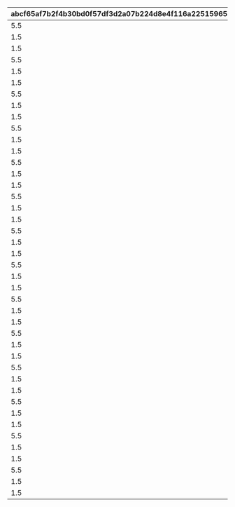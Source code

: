 |abcf65af7b2f4b30bd0f57df3d2a07b224d8e4f116a22515965683ed94372a31|b5a3b8872c9306c119d5c17e32b673484f761257739de19bce4ddcd8ef5bc221|9aebd77fa98cef1831e2f6303956158c8cb8b7345450b45c58bcd1153fd16b2c|88cd428d8cd37eb56212bf7b1f402ffe1ed63ddecb9f1ae5c601a5af938b8d95|86dca7a0586fc8bf371b45c162c05aa9b066fbab560f0e57aee5e4b6f5a1894d|cbe8238ec7d0a0b954614aa0534ed7e44fabc7f807b77f9af748aaf149ca7f2a|c11c5171aeb92d9b913e73867fd1ecb30be037506dc95748e8de65fcb875a76c|79c8fd5504328a825b092ca376d49f89d42c0b2785d53b799d81a9fb6d245785|98874f5a4786b65adc8443e757333abea25783aa4e270d621f91ccc195d45bf3|0009604ddd5996bb642dafadddd3908a93e7eebffd025870433c5e5faaaeee34|7b25e201965743b6748d861f0e2431495bcf59f3a34dfafe49746b1bbc73ce03|63cc17f9d3b8b986e44db29af855b2ed04d4cbf864f25d1bcd345fc0979cd231|
| --- | --- | --- | --- | --- | --- | --- | --- | --- | --- | --- | --- |
|5.5|1|0|0|70|5|5201321|10201201|5201322|610201102|0|1|
|1.5|3|600|3|0|5|0|10201201|5201323|610201103|15|2|
|1.5|1|0|0|0|5|0|10201201|0|610201104|0|3|
|5.5|1|0|0|70|5|0|10201501|0|610201105|0|1|
|1.5|3|600|3|0|5|0|10201501|0|610201106|15|2|
|1.5|1|0|0|0|5|0|10201501|0|610201107|0|3|
|5.5|2|600|3|0|5|5201331|10201251|5201332|610201152|0|1|
|1.5|1|0|0|65|5|0|10201251|5201333|610201153|0|2|
|1.5|1|0|0|0|5|0|10201251|0|610201154|0|3|
|5.5|2|600|3|0|5|0|10201551|0|610201155|0|1|
|1.5|1|0|0|65|5|0|10201551|0|610201156|0|2|
|1.5|1|0|0|0|5|0|10201551|0|610201157|0|3|
|5.5|2|600|3|0|5|5202321|10202201|5202322|610202102|0|1|
|1.5|1|0|0|70|5|0|10202201|5202323|610202103|0|2|
|1.5|1|0|0|0|5|0|10202201|0|610202104|0|3|
|5.5|2|600|3|0|5|0|10202501|0|610202105|0|1|
|1.5|1|0|0|70|5|0|10202501|0|610202106|0|2|
|1.5|1|0|0|0|5|0|10202501|0|610202107|0|3|
|5.5|2|600|3|0|5|5203321|10203201|5203322|610203102|0|1|
|1.5|1|0|0|66|5|0|10203201|5203323|610203103|0|2|
|1.5|1|0|0|0|5|0|10203201|0|610203104|0|3|
|5.5|2|600|3|0|5|0|10203501|0|610203105|0|1|
|1.5|1|0|0|66|5|0|10203501|0|610203106|0|2|
|1.5|1|0|0|0|5|0|10203501|0|610203107|0|3|
|5.5|2|600|3|0|5|5204321|10204201|5204322|610204102|0|1|
|1.5|1|0|0|60|5|0|10204201|5204323|610204103|0|2|
|1.5|1|0|0|0|5|0|10204201|0|610204104|0|3|
|5.5|2|600|3|0|5|0|10204501|0|610204105|0|1|
|1.5|1|0|0|80|5|0|10204501|0|610204106|0|2|
|1.5|1|0|0|0|5|0|10204501|0|610204107|0|3|
|5.5|2|600|3|0|5|5205321|10205201|5205322|610205102|0|1|
|1.5|1|0|0|65|5|0|10205201|5205323|610205103|0|2|
|1.5|1|0|0|0|5|0|10205201|0|610205104|0|3|
|5.5|2|600|3|0|5|0|10205501|0|610205105|0|1|
|1.5|1|0|0|66|5|0|10205501|0|610205106|0|2|
|1.5|1|0|0|0|5|0|10205501|0|610205107|0|3|
|5.5|2|600|3|0|5|5206321|10206201|5206322|610206102|0|1|
|1.5|2|600|3|0|5|0|10206201|5206323|610206103|0|2|
|1.5|1|0|0|0|5|0|10206201|0|610206104|0|3|
|5.5|2|600|3|0|5|0|10206501|0|610206105|0|1|
|1.5|2|600|3|0|5|0|10206501|0|610206106|0|2|
|1.5|1|0|0|0|5|0|10206501|0|610206107|0|3|
